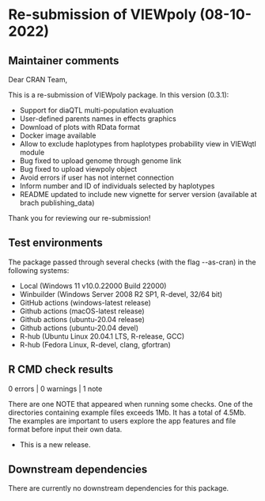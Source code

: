 # Re-submission of VIEWpoly (08-10-2022)

## Maintainer comments

Dear CRAN Team,

This is a re-submission of VIEWpoly package. In this version (0.3.1):

* Support for diaQTL multi-population evaluation
* User-defined parents names in effects graphics
* Download of plots with RData format
* Docker image available
* Allow to exclude haplotypes from haplotypes probability view in VIEWqtl module
* Bug fixed to upload genome through genome link
* Bug fixed to upload viewpoly object
* Avoid errors if user has not internet connection
* Inform number and ID of individuals selected by haplotypes
* README updated to include new vignette for server version (available at brach publishing_data)

Thank you for reviewing our re-submission!

## Test environments 

The package passed through several checks (with the flag --as-cran) in the following systems:

- Local (Windows 11 v10.0.22000 Build 22000)
- Winbuilder (Windows Server 2008 R2 SP1, R-devel, 32/64 bit)
- GitHub actions (windows-latest release)
- Github actions (macOS-latest release)
- Github actions (ubuntu-20.04 release)
- Github actions (ubuntu-20.04 devel)
- R-hub (Ubuntu Linux 20.04.1 LTS, R-release, GCC)
- R-hub (Fedora Linux, R-devel, clang, gfortran)

## R CMD check results

0 errors | 0 warnings | 1 note

There are one NOTE that appeared when running some checks. One of the directories containing example files exceeds 1Mb. It has a total of 4.5Mb. The examples are important to users explore the app features and file format before input their own data.

* This is a new release.

## Downstream dependencies

There are currently no downstream dependencies for this package.
